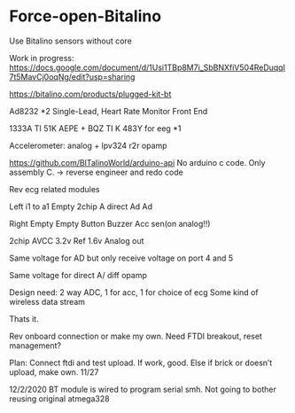 # Force-open-Bitalino
Use Bitalino sensors without core

Work in progress:
https://docs.google.com/document/d/1Usi1TBp8M7i_SbBNXfiV504ReDuqqI7t5MavCj0oqNg/edit?usp=sharing


https://bitalino.com/products/plugged-kit-bt

Ad8232 *2 Single-Lead, Heart Rate Monitor Front End

1333A TI 51K AEPE   +    BQZ TI K 483Y  for eeg *1

Accelerometer: analog + lpv324 r2r opamp



https://github.com/BITalinoWorld/arduino-api
No arduino c code. Only assembly C. 
→ reverse engineer and redo code

Rev ecg related modules


Left i1 to a1
Empty
2chip
A direct
Ad
Ad

Right
Empty
Empty
Button
Buzzer
Acc sen(on analog!!)


2chip 
AVCC 3.2v
Ref 1.6v
Analog out


Same voltage for AD but only receive voltage on port 4 and 5

Same voltage for direct A/ diff opamp

Design need: 
2 way ADC, 1 for acc, 1 for choice of ecg
Some kind of wireless data stream

Thats it.


Rev onboard connection or make my own. 
Need FTDI breakout, reset management? 

Plan:
Connect ftdi and test upload. If work, good. Else if brick or doesn’t upload, make own. 
11/27



12/2/2020
BT module is wired to program serial smh. Not going to bother reusing original atmega328

